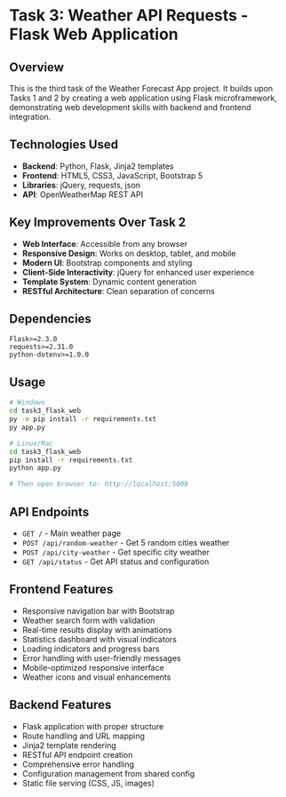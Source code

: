 # Task 3: Weather API Requests - Flask Web Application

## Overview
This is the third task of the Weather Forecast App project. It builds upon Tasks 1 and 2 by creating a web application using Flask microframework, demonstrating web development skills with backend and frontend integration.

## Technologies Used
- **Backend**: Python, Flask, Jinja2 templates
- **Frontend**: HTML5, CSS3, JavaScript, Bootstrap 5
- **Libraries**: jQuery, requests, json
- **API**: OpenWeatherMap REST API

## Key Improvements Over Task 2
- **Web Interface**: Accessible from any browser
- **Responsive Design**: Works on desktop, tablet, and mobile
- **Modern UI**: Bootstrap components and styling
- **Client-Side Interactivity**: jQuery for enhanced user experience
- **Template System**: Dynamic content generation
- **RESTful Architecture**: Clean separation of concerns


## Dependencies
```
Flask>=2.3.0
requests>=2.31.0
python-dotenv>=1.0.0
```

## Usage
```bash
# Windows
cd task3_flask_web
py -m pip install -r requirements.txt
py app.py

# Linux/Mac
cd task3_flask_web
pip install -r requirements.txt
python app.py

# Then open browser to: http://localhost:5000
```

## API Endpoints
- `GET /` - Main weather page
- `POST /api/random-weather` - Get 5 random cities weather
- `POST /api/city-weather` - Get specific city weather
- `GET /api/status` - Get API status and configuration

## Frontend Features
-  Responsive navigation bar with Bootstrap
-  Weather search form with validation
-  Real-time results display with animations
-  Statistics dashboard with visual indicators
-  Loading indicators and progress bars
-  Error handling with user-friendly messages
-  Mobile-optimized responsive interface
-  Weather icons and visual enhancements

## Backend Features
-  Flask application with proper structure
-  Route handling and URL mapping
-  Jinja2 template rendering
-  RESTful API endpoint creation
-  Comprehensive error handling
-  Configuration management from shared config
-  Static file serving (CSS, JS, images)
